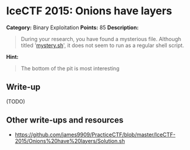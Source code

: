 # IceCTF 2015: Onions have layers

**Category:** Binary Exploitation
**Points:** 85
**Description:** 

> During your research, you have found a mysterious file. Although titled '[mystery.sh](./mystery.sh)', it does not seem to run as a regular shell script.

**Hint:**

> The bottom of the pit is most interesting

## Write-up

(TODO)

## Other write-ups and resources

* <https://github.com/james9909/PracticeCTF/blob/master/IceCTF-2015/Onions%20have%20layers/Solution.sh>
